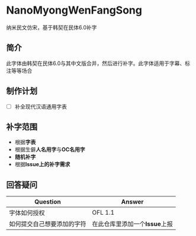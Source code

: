 # NanoMyongWenFangSong
纳米民文仿宋，基于韩契在民体6.0补字

## 简介
此字体由韩契在民体6.0与其中文版合并，然后进行补字。此字体适用于字幕、标注等等场合

## 制作计划
  - [ ] 补全现代汉语通用字表

## 补字范围
  - 根据**字表**
  - 根据生僻**人名用字**与**OC名用字**
  - **随机补字**
  - 根据**Issue上的补字需求**

## 回答疑问
|Question|Answer|
|-|-|
|字体如何授权|OFL 1.1|
|如何提交自己想要添加的字符|在此仓库里添加一个**Issue**上报|
